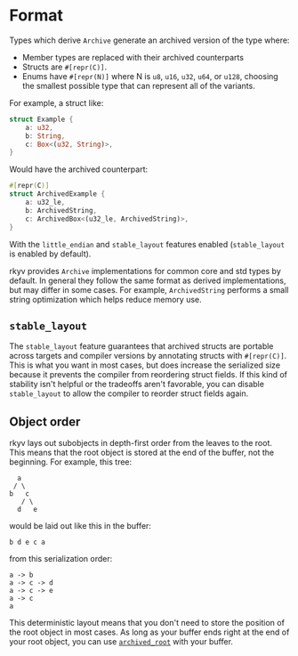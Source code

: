 # Format

Types which derive `Archive` generate an archived version of the type where:

- Member types are replaced with their archived counterparts
- Structs are `#[repr(C)]`.
- Enums have `#[repr(N)]` where N is `u8`, `u16`, `u32`, `u64`, or `u128`, choosing the smallest
possible type that can represent all of the variants.

For example, a struct like:

```rust
struct Example {
    a: u32,
    b: String,
    c: Box<(u32, String)>,
}
```

Would have the archived counterpart:

```rust
#[repr(C)]
struct ArchivedExample {
    a: u32_le,
    b: ArchivedString,
    c: ArchivedBox<(u32_le, ArchivedString)>,
}
```

With the `little_endian` and `stable_layout` features enabled (`stable_layout`
is enabled by default).

rkyv provides `Archive` implementations for common core and std types by
default. In general they follow the same format as derived implementations, but
may differ in some cases. For example, `ArchivedString` performs a small string
optimization which helps reduce memory use.

## `stable_layout`

The `stable_layout` feature guarantees that archived structs are portable across
targets and compiler versions by annotating structs with `#[repr(C)]`. This is
what you want in most cases, but does increase the serialized size because it
prevents the compiler from reordering struct fields. If this kind of stability
isn't helpful or the tradeoffs aren't favorable, you can disable `stable_layout`
to allow the compiler to reorder struct fields again.

## Object order

rkyv lays out subobjects in depth-first order from the leaves to the root. This means that the root
object is stored at the end of the buffer, not the beginning. For example, this tree:

```
  a
 / \
b   c
   / \
  d   e
```

would be laid out like this in the buffer:

```
b d e c a
```

from this serialization order:

```
a -> b
a -> c -> d
a -> c -> e
a -> c
a
```

This deterministic layout means that you don't need to store the position of the root object in most
cases. As long as your buffer ends right at the end of your root object, you can use
[`archived_root`](https://docs.rs/rkyv/0.7.1/rkyv/util/fn.archived_root.html) with your buffer.
